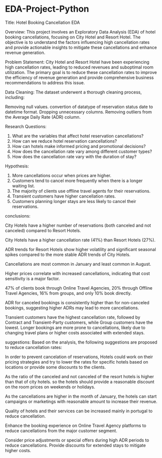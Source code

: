 # EDA-Project-Python
Title:
Hotel Booking Cancellation EDA

Overview:
This project involves an Exploratory Data Analysis (EDA) of hotel booking cancellations, focusing on City Hotel and Resort Hotel. The objective is to understand the factors influencing high cancellation rates and provide actionable insights to mitigate these cancellations and enhance revenue generation.

Problem Statement:
City Hotel and Resort Hotel have been experiencing high cancellation rates, leading to reduced revenues and suboptimal room utilization. The primary goal is to reduce these cancellation rates to improve the efficiency of revenue generation and provide comprehensive business recommendations to address this issue.

Data Cleaning:
The dataset underwent a thorough cleaning process, including:

Removing null values.
convertion of datatype of reservation status date to datetime format.
Dropping unnecessary columns.
Removing outliers from the Average Daily Rate (ADR) column.

Research Questions:
1. What are the variables that affect hotel reservation cancellations?
2. How can we reduce hotel reservation cancellations?
3. How can hotels make informed pricing and promotional decisions?
4. How does the cancellation rate vary among different customer types?
5. How does the cancellation rate vary with the duration of stay?

Hypothesis:
1. More cancellations occur when prices are higher.
2. Customers tend to cancel more frequently when there is a longer waiting list.
3. The majority of clients use offline travel agents for their reservations.
4. Transient customers have higher cancellation rates.
5. Customers planning longer stays are less likely to cancel their reservations.

conclusions: 

City Hotels have a higher number of reservations (both canceled and not canceled) compared to Resort Hotels.

City Hotels have a higher cancellation rate (41%) than Resort Hotels (27%).

ADR trends for Resort Hotels show higher volatility and significant seasonal spikes compared to the more stable ADR trends of City Hotels.

Cancellations are most common in January and least common in August.

Higher prices correlate with increased cancellations, indicating that cost sensitivity is a major factor.

47% of clients book through Online Travel Agencies, 20% through Offline Travel Agencies, 16% from groups, and only 10% book directly.

ADR for canceled bookings is consistently higher than for non-canceled bookings, suggesting higher ADRs may lead to more cancellations.

Transient customers have the highest cancellation rate, followed by Contract and Transient-Party customers, while Group customers have the lowest.
Longer bookings are more prone to cancellations, likely due to changing travel plans or higher costs associated with extended stays.

suggestions:
Based on the analysis, the following suggestions are proposed to reduce cancellation rates:

In order to prevent cancelation of reservations, Hotels could work on their pricing strategies and try to lower the rates for specific hotels based on locations or provide some discounts to the clients.

As the ratio of the canceled and not canceled of the resort hotels is higher than that of city hotels. so the hotels should provide a reasonable discount on the room prices on weekends or holidays.

As the cancellations are higher in the month of January, the hotels can start campaigns or marketings with reasonable amount to increase their revenue.

Quality of hotels and their services can be increased mainly in portugal to reduce cancellation.

Enhance the booking experience on Online Travel Agency platforms to reduce cancellations from the major customer segment.

Consider price adjustments or special offers during high ADR periods to reduce cancellations.
Provide discounts for extended stays to mitigate higher costs.
